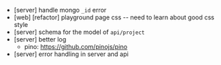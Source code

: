 - [server] handle mongo `_id` error
- [web] [refactor] playground page css -- need to learn about good css style
- [server] schema for the model of `api/project`
- [server] better log
  - pino: https://github.com/pinojs/pino
- [server] error handling in server and api
